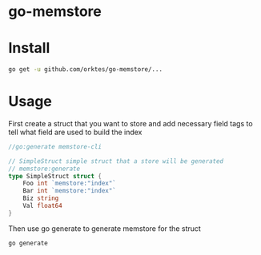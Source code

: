 # go-memstore

# Install

```sh
go get -u github.com/orktes/go-memstore/...

```

# Usage

First create a struct that you want to store and add necessary field tags to tell what field are used to build the index

```go
//go:generate memstore-cli

// SimpleStruct simple struct that a store will be generated
// memstore:generate
type SimpleStruct struct {
	Foo int `memstore:"index"`
	Bar int `memstore:"index"`
	Biz string
	Val float64
}
```

Then use go generate to generate memstore for the struct

```sh
go generate
```